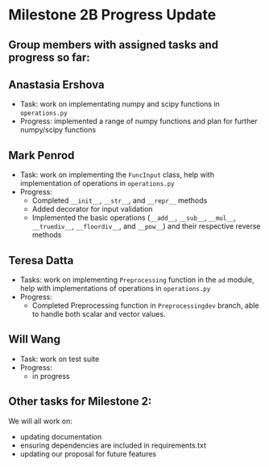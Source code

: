 # Milestone 2B Progress Update

## Group members with assigned tasks and progress so far: 

## Anastasia Ershova
* Task: work on implementating numpy and scipy functions in `operations.py`
* Progress: implemented a range of numpy functions and plan for further numpy/scipy functions

## Mark Penrod
* Task: work on implementing the `FuncInput` class, help with implementation of operations in `operations.py`
* Progress: 
    * Completed `__init__`, `__str__`, and `__repr__` methods
    * Added decorator for input validation
    * Implemented the basic operations (`__add__`, `__sub__`, `__mul__`, `__truediv__`, `__floordiv__`, and `__pow__`) and their respective reverse methods

## Teresa Datta
* Tasks: work on implementing `Preprocessing` function in the `ad` module, help with implementations of operations in `operations.py`
* Progress: 
    * Completed Preprocessing function in `Preprocessingdev` branch, able to handle both scalar and vector values. 

## Will Wang
* Task: work on test suite
* Progress: 
    * in progress

## Other tasks for Milestone 2: 

We will all work on:
* updating documentation
* ensuring dependencies are included in requirements.txt 
* updating our proposal for future features
